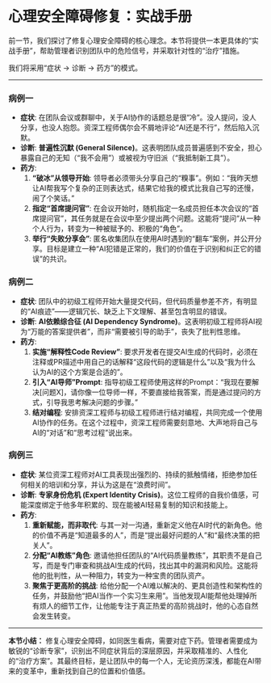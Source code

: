 # 心理安全障碍修复：实战手册

前一节，我们探讨了修复心理安全障碍的核心理念。本节将提供一本更具体的“实战手册”，帮助管理者识别团队中的危险信号，并采取针对性的“治疗”措施。

我们将采用“症状 → 诊断 → 药方”的模式。

---

### 病例一

- **症状**: 在团队会议或群聊中，关于AI协作的话题总是很“冷”。没人提问，没人分享，也没人抱怨。资深工程师偶尔会不屑地评论“AI还是不行”，然后陷入沉默。
- **诊断**: **普遍性沉默 (General Silence)**。这表明团队成员普遍感到不安全，担心暴露自己的无知（“我不会用”）或被视为守旧派（“我抵制新工具”）。
- **药方**:
    1.  **“破冰”从领导开始**: 领导者必须带头分享自己的“糗事”。例如：“我昨天想让AI帮我写个复杂的正则表达式，结果它给我的模式比我自己写的还慢，闹了个笑话。”
    2.  **指定“首席提问官”**: 在会议开始时，随机指定一名成员担任本次会议的“首席提问官”，其任务就是在会议中至少提出两个问题。这能将“提问”从一种个人行为，转变为一种被赋予的、积极的“角色”。
    3.  **举行“失败分享会”**: 匿名收集团队在使用AI时遇到的“翻车”案例，并公开分享。目标是建立一种“AI犯错是正常的，我们的价值在于识别和纠正它的错误”的共识。

### 病例二

- **症状**: 团队中的初级工程师开始大量提交代码，但代码质量参差不齐，有明显的“AI痕迹”——逻辑冗长、缺乏上下文理解、甚至包含明显的错误。
- **诊断**: **AI依赖综合征 (AI Dependency Syndrome)**。这表明初级工程师将AI视为“万能的答案提供者”，而非“需要被引导的助手”，丧失了批判性思维。
- **药方**:
    1.  **实施“解释性Code Review”**: 要求开发者在提交AI生成的代码时，必须在注释或PR描述中用自己的话解释“这段代码的逻辑是什么”以及“我为什么认为AI的这个方案是合适的”。
    2.  **引入“AI导师”Prompt**: 指导初级工程师使用这样的Prompt：“我现在要解决[问题X]，请你像一位导师一样，不要直接给我答案，而是通过提问的方式，引导我思考解决问题的步骤。”
    3.  **结对编程**: 安排资深工程师与初级工程师进行结对编程，共同完成一个使用AI协作的任务。在这个过程中，资深工程师需要刻意地、大声地将自己与AI的“对话”和“思考过程”说出来。

### 病例三

- **症状**: 某位资深工程师对AI工具表现出强烈的、持续的抵触情绪，拒绝参加任何相关的培训和分享，并认为这是在“浪费时间”。
- **诊断**: **专家身份危机 (Expert Identity Crisis)**。这位工程师的自我价值感，可能深度绑定于他多年积累的、现在能被AI轻易复制的知识和技能上。
- **药方**:
    1.  **重新赋能，而非取代**: 与其一对一沟通，重新定义他在AI时代的新角色。他的价值不再是“知道最多的人”，而是“提出最好问题的人”和“最终决策的把关人”。
    2.  **分配“AI教练”角色**: 邀请他担任团队的“AI代码质量教练”，其职责不是自己写，而是专门审查和挑战AI生成的代码，找出其中的漏洞和风险。这能将他的批判性，从一种阻力，转变为一种宝贵的团队资产。
    3.  **聚焦于更高阶的挑战**: 给他分配一个AI难以解决的、更具创造性和架构性的任务，并鼓励他“把AI当作一个实习生来用”。当他发现AI能帮他处理掉所有烦人的细节工作，让他能专注于真正热爱的高阶挑战时，他的心态自然会发生转变。

---

**本节小结：** 修复心理安全障碍，如同医生看病，需要对症下药。管理者需要成为敏锐的“诊断专家”，识别出不同症状背后的深层原因，并采取精准的、人性化的“治疗方案”。其最终目标，是让团队中的每一个人，无论资历深浅，都能在AI带来的变革中，重新找到自己的位置和价值感。